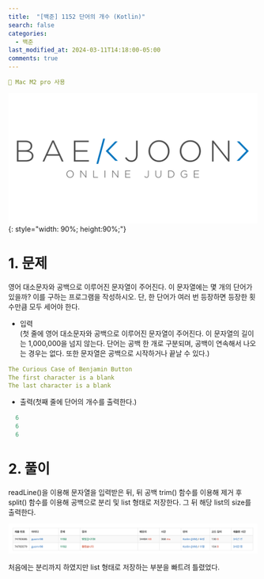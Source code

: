 ```yaml
---
title:  "[백준] 1152 단어의 개수 (Kotlin)"
search: false
categories: 
  - 백준
last_modified_at: 2024-03-11T14:18:00-05:00
comments: true 
---
```

```yaml
📌 Mac M2 pro 사용
```
<!--
블럭 사용법
 ```yaml
```
!-->

<!-- 
[Ruby install](https://rubyinstaller.org/downloads/) 하이퍼 링크
![rubyinstaller](/assets/image/Jekll-minimal_mistakes/rubyinstaller.PNG) 이미지
<mark style='background-color: #fff5b1'>...</mark><br> 형광팬처리
<script src="https://gist.github.com/heui-yong/9f6cd0c69c8780228cbee7c9b324b2f8.js"></script> 소스코드
--> 

![BeakJoon-logo](/assets/image/BeakJoon/BaekJoon.png){: style="width: 90%; height:90%;"}

<h1>1. 문제</h1>
  영어 대소문자와 공백으로 이루어진 문자열이 주어진다. 이 문자열에는 몇 개의 단어가 있을까? 이를 구하는 프로그램을 작성하시오. 단, 한 단어가 여러 번 등장하면 등장한 횟수만큼 모두 세어야 한다.

  - 입력<br>
  (첫 줄에 영어 대소문자와 공백으로 이루어진 문자열이 주어진다. 이 문자열의 길이는 1,000,000을 넘지 않는다. 단어는 공백 한 개로 구분되며, 공백이 연속해서 나오는 경우는 없다. 또한 문자열은 공백으로 시작하거나 끝날 수 있다.)
  ```yaml
  The Curious Case of Benjamin Button
  The first character is a blank
  The last character is a blank	
  ```

  - 출력(첫째 줄에 단어의 개수를 출력한다.)
  ```yaml
    6
    6
    6
  ```

<h1>2. 풀이</h1>
<script src="https://gist.github.com/heui-yong/811d72726e1aa80a933fefde5b951f7f.js"></script>
 readLine()을 이용해 문자열을 입력받은 뒤, 뒤 공백 trim() 함수를 이용해 제거 후 split() 함수를 이용해 공백으로 분리 및 list 형태로 저장한다. 그 뒤 해당 list의 size를 출력한다.<br>

![beakjoon-1](/assets/image/beak_joon_1152/beak_joon_1152_1.png.png)<br>

처음에는 분리까지 하였지만 list 형태로 저장하는 부분을 빠트려 틀렸었다.
